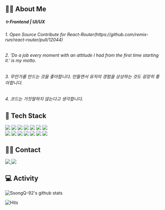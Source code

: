 ## 🙋‍♂️ About Me

<h5> ✨ Frontend | UI/UX </h5>

<h6>1. Open Source Contribute for React-Router(https://github.com/remix-run/react-router/pull/12044)</h6>
<h6>2. 'Do a job every moment with an attitude I had from the first time starting it.' is my motto.</h6>
<h6>3. 무언가를 만드는 것을 좋아합니다. 만들면서 유저의 경험을 상상하는 것도 굉장히 좋아합니다.</h6>
<h6>4. 코드는 거짓말하지 않는다고 생각합니다.</h6>

## 👾 Tech Stack

<div align="left">
  <img src="https://img.shields.io/badge/html-E34F26?style=flat&logo=html5&logoColor=white" />
  <img src="https://img.shields.io/badge/css-1572B6?style=flat&logo=css3&logoColor=white" />
  <img src="https://img.shields.io/badge/javascript-F7DF1E?style=flat&logo=javascript&logoColor=white" />
  <img src="https://img.shields.io/badge/TypeScript-3178C6?style=flat&logo=TypeScript&logoColor=white" />
  <img src="https://img.shields.io/badge/React-61DAFB?style=flat&logo=React&logoColor=white" />
  <img src="https://img.shields.io/badge/Redux-764ABC?style=flat&logo=Redux&logoColor=white" />
  <img src="https://img.shields.io/badge/firebase-DD2C00?style=flat&logo=firebase&logoColor=white" />
</div>

<div align="left">
  <img src="https://img.shields.io/badge/React_Router-CA4245?style=flat&logo=react-router&logoColor=white" />
  <img src="https://img.shields.io/badge/Styled_Components-DB7093?style=flat&logo=styledcomponents&logoColor=white" />
  <img src="https://img.shields.io/badge/tailwindcss-06B6D4?style=flat&logo=tailwindcss&logoColor=white" />
  <img src="https://img.shields.io/badge/React_Query-purple?style=flat&logo=react-query&logoColor=white" />
  <img src="https://img.shields.io/badge/zustand-181c20?style=flat&logo=zustand&logoColor=white" />
  <img src="https://img.shields.io/badge/Next.js-000000?style=flat&logo=Next.js&logoColor=white" />
  <img src="https://img.shields.io/badge/vitest-6E9F18?style=flat&logo=vitest&logoColor=white" />
</div>

## 🐱‍🏍 Contact

<a href="https://www.linkedin.com/in/kyukyoungsong/">
  <img src="https://img.shields.io/badge/linkedin-0A66C2?style=flat&logo=linkedin&logoColor=white" />
</a>
<a href="mailto:skdmlrh12@gmail.com">
  <img src="https://img.shields.io/badge/gmail-EA4335?style=flat&logo=gmail&logoColor=white" />
</a>

## 💻 Activity

![SsongQ-92's github stats](https://github-readme-stats.vercel.app/api?username=SsongQ-92&show_icons=true&theme=tokyonight&hide=stars&rank_icon=github)

![Hits](https://hits.seeyoufarm.com/api/count/incr/badge.svg?url=https%3A%2F%2Fgithub.com%2FSsongQ-92&count_bg=%235367C0&title_bg=%23161616&icon=react.svg&icon_color=%23D98BEC&title=SsongQ&edge_flat=false)

<!-- ![Top Langs](https://github-readme-stats-git-masterrstaa-rickstaa.vercel.app/api/top-langs/?username=SsongQ-92&layout=compact&theme=tokyonight) --!>
